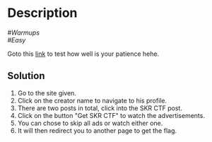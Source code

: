 # Description

_#Warmups_<br>
_#Easy_<br>

Goto this [link](http://tenteaea.com/3t8u) to test how well is your patience hehe.

## Solution

1. Go to the site given.
2. Click on the creator name to navigate to his profile.
3. There are two posts in total, click into the SKR CTF post.
4. Click on the button "Get SKR CTF" to watch the advertisements.
5. You can chose to skip all ads or watch either one.
6. It will then redirect you to another page to get the flag.
